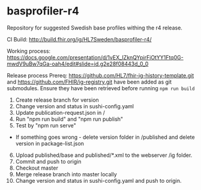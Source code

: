 # basprofiler-r4
Repository for suggested Swedish base profiles withing the r4 release.

CI Build: http://build.fhir.org/ig/HL7Sweden/basprofiler-r4/

Working process: https://docs.google.com/presentation/d/1vEX_IZknQYpirFiOtYY1Ftq0G-mwdV9uBw7qGa-oah4/edit#slide=id.g2e28f08443d_0_0

Release process
Prereq: https://github.com/HL7/fhir-ig-history-template.git and https://github.com/FHIR/ig-registry.git have been added as git submodules. Ensure they have been retrieved before running `npm run build`

1. Create release branch for version
2. Change version and status in sushi-config.yaml
3. Update publication-request.json in <project>/
4. Run "npm run build" and "npm run publish"
5. Test by "npm run serve"
- If something goes wrong - delete version folder in /published and delete version in package-list.json
6. Upload published/base and published/*.xml to the webserver <root>/ig folder.
7. Commit and push to origin
8. Checkout master
9. Merge release branch into master locally 
10. Change version and status in sushi-config.yaml and push to origin.
